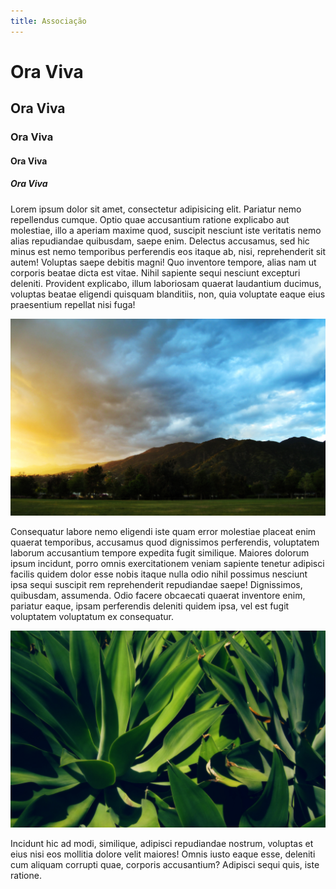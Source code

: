 ```yaml
---
title: Associação
---
```


# Ora Viva
## Ora Viva
### Ora Viva
#### Ora Viva
##### Ora Viva

Lorem ipsum dolor sit amet, consectetur adipisicing elit. Pariatur nemo repellendus cumque. Optio quae accusantium ratione explicabo aut molestiae, illo a aperiam maxime quod, suscipit nesciunt iste veritatis nemo alias repudiandae quibusdam, saepe enim. Delectus accusamus, sed hic minus est nemo temporibus perferendis eos itaque ab, nisi, reprehenderit sit autem! Voluptas saepe debitis magni! Quo inventore tempore, alias nam ut corporis beatae dicta est vitae. Nihil sapiente sequi nesciunt excepturi deleniti. Provident explicabo, illum laboriosam quaerat laudantium ducimus, voluptas beatae eligendi quisquam blanditiis, non, quia voluptate eaque eius praesentium repellat nisi fuga! 

![](image01.jpg)

Consequatur labore nemo eligendi iste quam error molestiae placeat enim quaerat temporibus, accusamus quod dignissimos perferendis, voluptatem laborum accusantium tempore expedita fugit similique. Maiores dolorum ipsum incidunt, porro omnis exercitationem veniam sapiente tenetur adipisci facilis quidem dolor esse nobis itaque nulla odio nihil possimus nesciunt ipsa sequi suscipit rem reprehenderit repudiandae saepe! Dignissimos, quibusdam, assumenda. Odio facere obcaecati quaerat inventore enim, pariatur eaque, ipsam perferendis deleniti quidem ipsa, vel est fugit voluptatem voluptatum ex consequatur. 

![](image02.jpg)

Incidunt hic ad modi, similique, adipisci repudiandae nostrum, voluptas et eius nisi eos mollitia dolore velit maiores! Omnis iusto eaque esse, deleniti cum aliquam corrupti quae, corporis accusantium? Adipisci sequi quis, iste ratione.
